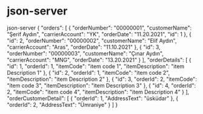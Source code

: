 # json-server
json-server
{
  "orders": [
    {
      "orderNumber": "00000001",
      "customerName": "Şerif Aydın",
      "carrierAccount": "YK",
      "orderDate": "11.20.2021",
      "id": 1
    },
    {
      "id": 2,
      "orderNumber": "00000002",
      "customerName": "Elif Aydın",
      "carrierAccount": "Aras",
      "orderDate": "11.10.2021"
    },
    {
      "id": 3,
      "orderNumber": "00000003",
      "customerName": "Çınar Aydın",
      "carrierAccount": "MNG",
      "orderDate": "13.20.2021"
    }
  ],
  "orderDetails": [
    {
      "id": 1,
      "orderId": 1,
      "itemCode": "item code 1",
      "itemDescription": "item Description 1"
    },
    {
      "id": 2,
      "orderId": 1,
      "itemCode": "item code 2",
      "itemDescription": "item Description 2"
    },
    {
      "id": 3,
      "orderId": 2,
      "itemCode": "item code 3",
      "itemDescription": "item Description 3"
    },
    {
      "id": 4,
      "orderId": 2,
      "itemCode": "item code 4",
      "itemDescription": "item Description 4"
    }
  ],
  "orderCustomerDetail": [
    {
      "orderId": 1,
      "AddressText": "üsküdar"
    },
    {
      "orderId": 2,
      "AddressText": "Ümraniye"
    }
  ]
}
